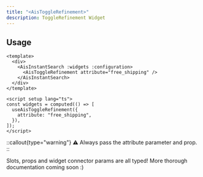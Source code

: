 ```yaml
---
title: "<AisToggleRefinement>"
description: ToggleRefinement Widget
---
```


## Usage

```vue [MySearchExperience.vue]
<template>
  <div>
    <AisInstantSearch :widgets :configuration>
      <AisToggleRefinement attribute="free_shipping" />
    </AisInstantSearch>
  </div>
</template>

<script setup lang="ts">
const widgets = computed(() => [
  useAisToggleRefinement({
    attribute: "free_shipping",
  }),
]);
</script>
```

::callout{type="warning"}
⚠️ Always pass the attribute parameter and prop.
::

Slots, props and widget connector params are all typed!
More thorough documentation coming soon :)

